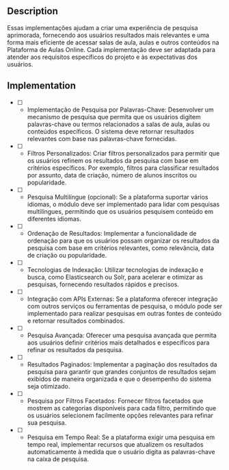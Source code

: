 ## Description

Essas implementações ajudam a criar uma experiência de pesquisa aprimorada, fornecendo aos usuários resultados mais relevantes e uma forma mais eficiente de acessar salas de aula, aulas e outros conteúdos na Plataforma de Aulas Online. Cada implementação deve ser adaptada para atender aos requisitos específicos do projeto e às expectativas dos usuários.

## Implementation

- [ ] - Implementação de Pesquisa por Palavras-Chave: Desenvolver um mecanismo de pesquisa que permita que os usuários digitem palavras-chave ou termos relacionados a salas de aula, aulas ou conteúdos específicos. O sistema deve retornar resultados relevantes com base nas palavras-chave fornecidas.

- [ ] - Filtros Personalizados: Criar filtros personalizados para permitir que os usuários refinem os resultados da pesquisa com base em critérios específicos. Por exemplo, filtros para classificar resultados por assunto, data de criação, número de alunos inscritos ou popularidade.

- [ ] - Pesquisa Multilíngue (opcional): Se a plataforma suportar vários idiomas, o módulo deve ser implementado para lidar com pesquisas multilíngues, permitindo que os usuários pesquisem conteúdo em diferentes idiomas.

- [ ] - Ordenação de Resultados: Implementar a funcionalidade de ordenação para que os usuários possam organizar os resultados da pesquisa com base em critérios relevantes, como relevância, data de criação ou popularidade.

- [ ] - Tecnologias de Indexação: Utilizar tecnologias de indexação e busca, como Elasticsearch ou Solr, para acelerar e otimizar as pesquisas, fornecendo resultados rápidos e precisos.

- [ ] - Integração com APIs Externas: Se a plataforma oferecer integração com outros serviços ou ferramentas de pesquisa, o módulo pode ser implementado para realizar pesquisas em outras fontes de conteúdo e retornar resultados combinados.

- [ ] - Pesquisa Avançada: Oferecer uma pesquisa avançada que permita aos usuários definir critérios mais detalhados e específicos para refinar os resultados da pesquisa.

- [ ] - Resultados Paginados: Implementar a paginação dos resultados da pesquisa para garantir que grandes conjuntos de resultados sejam exibidos de maneira organizada e que o desempenho do sistema seja otimizado.

- [ ] - Pesquisa por Filtros Facetados: Fornecer filtros facetados que mostrem as categorias disponíveis para cada filtro, permitindo que os usuários selecionem facilmente opções relevantes para refinar sua pesquisa.

- [ ] - Pesquisa em Tempo Real: Se a plataforma exigir uma pesquisa em tempo real, implementar recursos que atualizem os resultados automaticamente à medida que o usuário digita as palavras-chave na caixa de pesquisa.